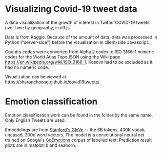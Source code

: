 # Visualizing Covid-19 tweet data
A data visualization of the growth of interest in Twitter COVID-19 tweets over time by geography, in d3.js.  

Data is from Kaggle. Because of the amount of data, data was processed in Python ("server-side") before the visualization in client-side Javascript.

Country codes were converted from Alpha 2 codes to ISO 3166-1 numeric codes for the World Atlas TopoJSON using the Wiki page https://en.wikipedia.org/wiki/ISO_3166-1.  Kosovo had to be excluded as it had no numeric code.

Visualization can be viewed at https://sharonchoong.github.io/covid19tweets/

# Emotion classification
Emotion classification work can be found in the folder by the same name. Only English Tweets are used.  

Embeddings are from [Stanford's GloVe](https://nlp.stanford.edu/projects/glove/) -- the 6B tokens, 400K vocab, uncased, 300d word vectors. The model is a convolutional neural net trained on Google's [GoEmotions](https://github.com/google-research/google-research/tree/master/goemotions) corpus of labelled text. Prediction result plots are in matplotlib and seaborn.
